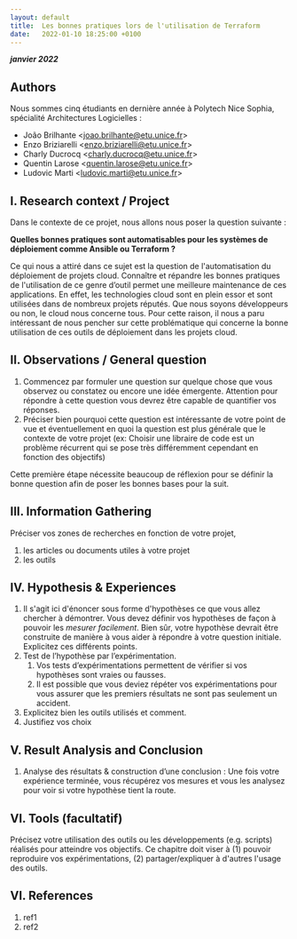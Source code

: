 ```yaml
---
layout: default
title:  Les bonnes pratiques lors de l'utilisation de Terraform
date:   2022-01-10 18:25:00 +0100
---
```


**_janvier 2022_**

## Authors

Nous sommes cinq étudiants en dernière année à Polytech Nice Sophia, spécialité Architectures Logicielles :

* João Brilhante &#60;joao.brilhante@etu.unice.fr&#62;
* Enzo Briziarelli &#60;enzo.briziarelli@etu.unice.fr&#62;
* Charly Ducrocq &#60;charly.ducrocq@etu.unice.fr&#62;
* Quentin Larose &#60;quentin.larose@etu.unice.fr&#62;
* Ludovic Marti &#60;ludovic.marti@etu.unice.fr&#62;

## I. Research context / Project

Dans le contexte de ce projet, nous allons nous poser la question suivante :

**Quelles bonnes pratiques sont automatisables pour les systèmes de déploiement comme Ansible ou Terraform ?**

Ce qui nous a attiré dans ce sujet est la question de l'automatisation du déploiement de projets cloud. 
Connaître et répandre les bonnes pratiques de l'utilisation de ce genre d’outil permet une meilleure maintenance de ces applications. 
En effet, les technologies cloud sont en plein essor et sont utilisées dans de nombreux projets réputés. 
Que nous soyons développeurs ou non, le cloud nous concerne tous. 
Pour cette raison, il nous a paru intéressant de nous pencher sur cette problématique qui concerne la bonne 
utilisation de ces outils de déploiement dans les projets cloud.

## II. Observations / General question

1. Commencez par formuler une question sur quelque chose que vous observez ou constatez ou encore une idée émergente. Attention pour répondre à cette question vous devrez être capable de quantifier vos réponses.
2. Préciser bien pourquoi cette question est intéressante de votre point de vue et éventuellement en quoi la question est plus générale que le contexte de votre projet \(ex: Choisir une libraire de code est un problème récurrent qui se pose très différemment cependant en fonction des objectifs\)

Cette première étape nécessite beaucoup de réflexion pour se définir la bonne question afin de poser les bonnes bases pour la suit.

## III. Information Gathering

Préciser vos zones de recherches en fonction de votre projet,

1. les articles ou documents utiles à votre projet
2. les outils

## IV. Hypothesis & Experiences

1. Il s'agit ici d'énoncer sous forme d'hypothèses ce que vous allez chercher à démontrer. Vous devez définir vos hypothèses de façon à pouvoir les _mesurer facilement_. Bien sûr, votre hypothèse devrait être construite de manière à vous aider à répondre à votre question initiale. Explicitez ces différents points.
2. Test de l’hypothèse par l’expérimentation. 
   1. Vos tests d’expérimentations permettent de vérifier si vos hypothèses sont vraies ou fausses.
   2. Il est possible que vous deviez répéter vos expérimentations pour vous assurer que les premiers résultats ne sont pas seulement un accident.
3. Explicitez bien les outils utilisés et comment.
4. Justifiez vos choix

## V. Result Analysis and Conclusion

1. Analyse des résultats & construction d’une conclusion : Une fois votre expérience terminée, vous récupérez vos mesures et vous les analysez pour voir si votre hypothèse tient la route. 

## VI. Tools \(facultatif\)

Précisez votre utilisation des outils ou les développements \(e.g. scripts\) réalisés pour atteindre vos objectifs. Ce chapitre doit viser à \(1\) pouvoir reproduire vos expérimentations, \(2\) partager/expliquer à d'autres l'usage des outils.

## VI. References

1. ref1
1. ref2
